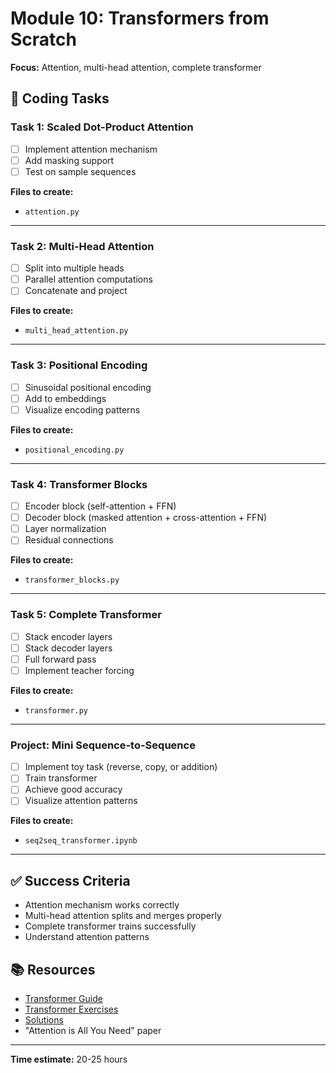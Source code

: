 # Module 10: Transformers from Scratch

**Focus:** Attention, multi-head attention, complete transformer

## 🎯 Coding Tasks

### Task 1: Scaled Dot-Product Attention
- [ ] Implement attention mechanism
- [ ] Add masking support
- [ ] Test on sample sequences

**Files to create:**
- `attention.py`

---

### Task 2: Multi-Head Attention
- [ ] Split into multiple heads
- [ ] Parallel attention computations
- [ ] Concatenate and project

**Files to create:**
- `multi_head_attention.py`

---

### Task 3: Positional Encoding
- [ ] Sinusoidal positional encoding
- [ ] Add to embeddings
- [ ] Visualize encoding patterns

**Files to create:**
- `positional_encoding.py`

---

### Task 4: Transformer Blocks
- [ ] Encoder block (self-attention + FFN)
- [ ] Decoder block (masked attention + cross-attention + FFN)
- [ ] Layer normalization
- [ ] Residual connections

**Files to create:**
- `transformer_blocks.py`

---

### Task 5: Complete Transformer
- [ ] Stack encoder layers
- [ ] Stack decoder layers
- [ ] Full forward pass
- [ ] Implement teacher forcing

**Files to create:**
- `transformer.py`

---

### Project: Mini Sequence-to-Sequence
- [ ] Implement toy task (reverse, copy, or addition)
- [ ] Train transformer
- [ ] Achieve good accuracy
- [ ] Visualize attention patterns

**Files to create:**
- `seq2seq_transformer.ipynb`

---

## ✅ Success Criteria

- Attention mechanism works correctly
- Multi-head attention splits and merges properly
- Complete transformer trains successfully
- Understand attention patterns

## 📚 Resources

- [Transformer Guide](../guides/transformer_guide.html)
- [Transformer Exercises](../guides/exercises/transformer_exercises.html)
- [Solutions](../guides/solutions/transformer_solutions.html)
- "Attention is All You Need" paper

---

**Time estimate:** 20-25 hours
